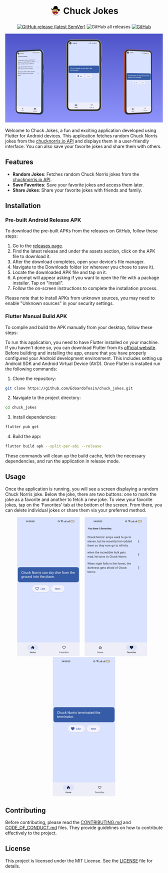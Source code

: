 <h1 align="center">
 <sub>
   <img src="assets/icon/logo.png" height="38" width="38" alt="Logo">
 </sub>
 Chuck Jokes
</h1>

<p align="center">
    <a href="https://github.com/EdoardoTosin/chuck_jokes/releases/latest">
        <img alt="GitHub release (latest SemVer)" src="https://img.shields.io/github/v/release/EdoardoTosin/chuck_jokes?label=Latest%20Release&style=for-the-badge"></a>
    <img alt="GitHub all releases" src="https://img.shields.io/github/downloads/edoardotosin/chuck_jokes/total?style=for-the-badge">
	<a href="https://github.com/EdoardoTosin/chuck_jokes/blob/main/LICENSE">
		<img alt="GitHub" src="https://img.shields.io/github/license/edoardotosin/chuck_jokes?style=for-the-badge"></a>
</p>
<!--
<p align="center">
    <a href="https://github.com/EdoardoTosin/chuck_jokes/releases/latest/download/chuck-norris-android-arm64-v8a-release.apk">
    <img alt="GitHub release (latest by SemVer and asset)" src="https://img.shields.io/github/downloads/EdoardoTosin/chuck_jokes/latest/chuck-norris-android-arm64-v8a-release.apk?label=android-arm64-v8a&style=for-the-badge"></a>
    <a href="https://github.com/EdoardoTosin/chuck_jokes/releases/latest/download/chuck-norris-android-armeabi-v7a-release.apk">
    <img alt="GitHub release (latest by SemVer and asset)" src="https://img.shields.io/github/downloads/EdoardoTosin/chuck_jokes/latest/chuck-norris-android-armeabi-v7a-release.apk?label=android-armeabi-v7a&style=for-the-badge"></a>
    <a href="https://github.com/EdoardoTosin/chuck_jokes/releases/latest/download/chuck-norris-android-x86_64-release.apk">
    <img alt="GitHub release (latest by SemVer and asset)" src="https://img.shields.io/github/downloads/EdoardoTosin/chuck_jokes/latest/chuck-norris-android-x86_64-release.apk?label=android-x86_64&style=for-the-badge"></a>
</p>
-->
<p align="center">
 <img src="assets/screenshot/preview.png" alt="Preview">
</p>

Welcome to Chuck Jokes, a fun and exciting application developed using Flutter for Android devices.
This application fetches random Chuck Norris jokes from the [chucknorris.io API](https://api.chucknorris.io/) and displays them in a user-friendly interface. You can also save your favorite jokes and share them with others.

## Features

- **Random Jokes**: Fetches random Chuck Norris jokes from the [chucknorris.io API](https://api.chucknorris.io/).
- **Save Favorites**: Save your favorite jokes and access them later.
- **Share Jokes**: Share your favorite jokes with friends and family.

## Installation

### Pre-built Android Release APK

To download the pre-built APKs from the releases on GitHub, follow these steps:

1. Go to the [releases page](https://github.com/EdoardoTosin/chuck_jokes/releases/latest).
2. Find the latest release and under the assets section, click on the APK file to download it.
3. After the download completes, open your device's file manager.
4. Navigate to the Downloads folder (or wherever you chose to save it).
5. Locate the downloaded APK file and tap on it.
6. A prompt will appear asking if you want to open the file with a package installer. Tap on "Install".
7. Follow the on-screen instructions to complete the installation process.

Please note that to install APKs from unknown sources, you may need to enable "Unknown sources" in your security settings.

### Flutter Manual Build APK

To compile and build the APK manually from your desktop, follow these steps:

To run this application, you need to have Flutter installed on your machine. If you haven't done so, you can download Flutter from its [official website](https://flutter.dev/).
Before building and installing the app, ensure that you have properly configured your Android development environment. This includes setting up Android SDK and Android Virtual Device (AVD).
Once Flutter is installed run the following commands:

1. Clone the repository:
```bash
git clone https://github.com/EdoardoTosin/chuck_jokes.git
```

2. Navigate to the project directory:
```bash
cd chuck_jokes
```

3. Install dependencies:
```bash
flutter pub get
```

4. Build the app:
```bash
flutter build apk --split-per-abi --release
```

These commands will clean up the build cache, fetch the necessary dependencies, and run the application in release mode.

## Usage

Once the application is running, you will see a screen displaying a random Chuck Norris joke. Below the joke, there are two buttons: one to mark the joke as a favorite and another to fetch a new joke. To view your favorite jokes, tap on the 'Favorites' tab at the bottom of the screen. From there, you can delete individual jokes or share them via your preferred method.

<p align="center">
 <img src="assets/screenshot/screenshot-home.png" width="200" alt="Screenshot Home">
 &nbsp;&nbsp;
 <img src="assets/screenshot/screenshot-favorites.png" width="200" alt="Screenshot Favorites">
 &nbsp;&nbsp;
 <img src="assets/screenshot/screenshot-home-liked.png" width="200" alt="Screenshot Home Liked">
</p>

## Contributing

Before contributing, please read the [CONTRIBUTING.md](./CONTRIBUTING.md) and [CODE_OF_CONDUCT.md](./CODE_OF_CONDUCT.md) files. They provide guidelines on how to contribute effectively to the project.

## License

This project is licensed under the MIT License. See the [LICENSE](LICENSE) file for details.
